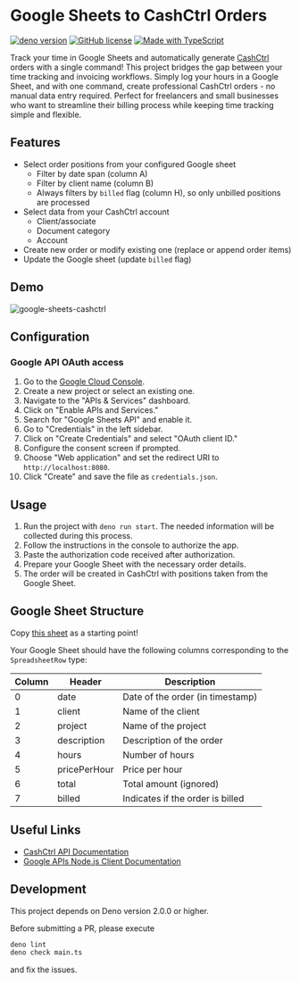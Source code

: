 # Google Sheets to CashCtrl Orders

[![deno version](https://img.shields.io/badge/deno-^2.0-lightgrey?logo=deno)](https://deno.land)
[![GitHub license](https://img.shields.io/github/license/mbolli/cashctrl-google-sheets)](https://github.com/mbolli/cashctrl-google-sheets/blob/master/LICENSE)
[![Made with TypeScript](https://img.shields.io/badge/TypeScript-5.6-blue?logo=typescript)](https://www.typescriptlang.org)

Track your time in Google Sheets and automatically generate
[CashCtrl](https://cashctrl.com) orders with a single command! This project
bridges the gap between your time tracking and invoicing workflows. Simply log
your hours in a Google Sheet, and with one command, create professional CashCtrl
orders - no manual data entry required. Perfect for freelancers and small
businesses who want to streamline their billing process while keeping time
tracking simple and flexible.

## Features

- Select order positions from your configured Google sheet
  - Filter by date span (column A)
  - Filter by client name (column B)
  - Always filters by `billed` flag (column H), so only unbilled positions are processed
- Select data from your CashCtrl account
  - Client/associate
  - Document category
  - Account
- Create new order or modify existing one (replace or append order items)
- Update the Google sheet (update `billed` flag)

## Demo

![google-sheets-cashctrl](https://github.com/user-attachments/assets/34d775a1-4071-409f-a5c1-6423e41abeba)

## Configuration

### Google API OAuth access

1. Go to the [Google Cloud Console](https://console.cloud.google.com/).
2. Create a new project or select an existing one.
3. Navigate to the "APIs & Services" dashboard.
4. Click on "Enable APIs and Services."
5. Search for "Google Sheets API" and enable it.
6. Go to "Credentials" in the left sidebar.
7. Click on "Create Credentials" and select "OAuth client ID."
8. Configure the consent screen if prompted.
9. Choose "Web application" and set the redirect URI to `http://localhost:8080`.
10. Click "Create" and save the file as `credentials.json`.

## Usage

1. Run the project with `deno run start`. The needed information will be
   collected during this process.
2. Follow the instructions in the console to authorize the app.
3. Paste the authorization code received after authorization.
4. Prepare your Google Sheet with the necessary order details.
5. The order will be created in CashCtrl with positions taken from the Google
   Sheet.

## Google Sheet Structure

Copy [this sheet](https://docs.google.com/spreadsheets/d/1-8gaZBwpIlRtElbI0ouJaIscDPKuDJvDFOugf0N5KdM/edit?usp=sharing) as a starting point!

Your Google Sheet should have the following columns corresponding to the
`SpreadsheetRow` type:

| Column | Header       | Description                      |
| ------ | ------------ | -------------------------------- |
| 0      | date         | Date of the order (in timestamp) |
| 1      | client       | Name of the client               |
| 2      | project      | Name of the project              |
| 3      | description  | Description of the order         |
| 4      | hours        | Number of hours                  |
| 5      | pricePerHour | Price per hour                   |
| 6      | total        | Total amount (ignored)           |
| 7      | billed       | Indicates if the order is billed |

## Useful Links

- [CashCtrl API Documentation](https://app.cashctrl.com/static/help/en/api/index.html)
- [Google APIs Node.js Client Documentation](https://googleapis.dev/nodejs/googleapis/latest/sheets/index.html)

## Development

This project depends on Deno version 2.0.0 or higher.

Before submitting a PR, please execute

```bash
deno lint
deno check main.ts
```

and fix the issues.